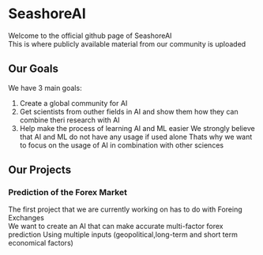 # SeashoreAI   
Welcome to the official github page of SeashoreAI    
This is where publicly available material from our community is uploaded    
## Our Goals  
We have 3 main goals:   
1. Create a global community for AI
2. Get scientists from outher fields in AI and show them how they can combine theri research with AI
3. Help make the process of learning AI and ML easier
We strongly believe that AI and ML do not have any usage if used alone
Thats why we want to focus on the usage of AI in combination with other sciences
## Our Projects   
### Prediction of the Forex Market
The first project that we are currently working on has to do with Foreing Exchanges   
We want to create an AI that can make accurate multi-factor forex prediction
Using multiple inputs (geopolitical,long-term and short term economical factors)
